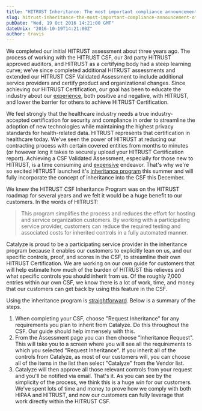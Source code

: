 ```yaml
---
title: "HITRUST Inheritance: The most important compliance announcement of the year"
slug: hitrust-inheritance-the-most-important-compliance-announcement-of-the-year
pubDate: "Wed, 19 Oct 2016 14:21:00 GMT"
dateUnix: "2016-10-19T14:21:00Z"
author: travis
---
```


We completed our initial HITRUST assessment about three years ago. The process of working with the HITRUST CSF, our 3rd party HITRUST approved auditors, and HITRUST as a certifying body had a steep learning curve; we've since completed additional HITRUST assessments and extended our HITRUST CSF Validated Assessment to include additional service providers and certify product and organizational changes. Since achieving our HITRUST Certification, our goal has been to educate the industry about our [experience][1], both positive and negative, with HITRUST, and lower the barrier for others to achieve HITRUST Certification.

We feel strongly that the healthcare industry needs a true industry-accepted certification for security and compliance in order to streamline the adoption of new technologies while maintaining the highest privacy standards for health-related data. HITRUST represents that certification in healthcare today.  We've seen the power of HITRUST at reducing our contracting process with certain covered entities from months to minutes (or however long it takes to securely upload your HITRUST Certification report). Achieving a CSF Validated Assessment, especially for those new to HITRUST, is a time consuming and [expensive][2] endeavor. That's why we're so excited HITRUST launched it's [inheritance program][3] this summer and will fully incorporate the concept of inheritance into the CSF this December.

We knew the HITRUST CSF Inheritance Program was on the HITRUST roadmap for several years and we felt it would be a huge benefit to our customers. In the words of HITRUST:

> This program simplifies the process and reduces the effort for hosting and service organization customers. By working with a participating service provider, customers can reduce the required testing and associated costs for inherited controls in a fully automated manner.

Catalyze is proud to be a participating service provider in the inheritance program because it enables our customers to explicitly lean on us, and our specific controls, proof, and scores in the CSF, to streamline their own HITRUST Certification. We are working on our own guide for customers that will help estimate how much of the burden of HITRUST this relieves and what specific controls you should inherit from us. Of the roughly 7,000 entries within our own CSF, we know there is a lot of work, time, and money that our customers can get back by using this feature in the CSF.

Using the inheritance program is [straightforward][4]. Below is a summary of the steps.

1. When completing your CSF, choose "Request Inheritance" for any requirements you plan to inherit from Catalyze. Do this throughout the CSF. Our guide should help immensely with this.
2. From the Assessment page you can then choose "Inheritance Request". This will take you to a screen where you will see all the requirements to which you selected "Request Inheritance". If you inherit all of the controls from Catalyze, as most of our customers will, you can choose all of the items in the list then select "Catalyze" from the Vendor list.
3. Catalyze will then approve all those relevant controls from your request and you'll be notified via email.
That's it. As you can see by the simplicity of the process, we think this is a huge win for our customers. We've spent lots of time and money to prove how we comply with both HIPAA and HITRUST, and now our customers can fully leverage that work directly within the HITRUST CSF.

[1]: http://content.catalyze.io/blog/catalyze-is-hitrust-certified
[2]: http://content.catalyze.io/blog/what-is-the-cost-of-a-hipaa-audit
[3]: https://hitrustalliance.net/documents/mycsf/mycsf_information/CSFInheritanceDatasheet.pdf
[4]: http://hitrustalliance.net/mycsf-user-guide/1/en/topic/inheriting-a-requirement-statement
